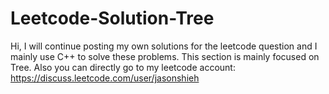 # Leetcode-Solution-Tree
 Hi, I will continue posting my own solutions for the leetcode question and I mainly use C++ to solve these problems.
 This section is mainly focused on Tree.
 Also you can directly go to my leetcode account: https://discuss.leetcode.com/user/jasonshieh
